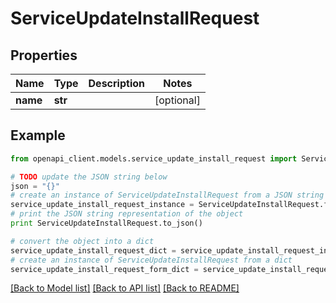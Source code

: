 # ServiceUpdateInstallRequest


## Properties

Name | Type | Description | Notes
------------ | ------------- | ------------- | -------------
**name** | **str** |  | [optional] 

## Example

```python
from openapi_client.models.service_update_install_request import ServiceUpdateInstallRequest

# TODO update the JSON string below
json = "{}"
# create an instance of ServiceUpdateInstallRequest from a JSON string
service_update_install_request_instance = ServiceUpdateInstallRequest.from_json(json)
# print the JSON string representation of the object
print ServiceUpdateInstallRequest.to_json()

# convert the object into a dict
service_update_install_request_dict = service_update_install_request_instance.to_dict()
# create an instance of ServiceUpdateInstallRequest from a dict
service_update_install_request_form_dict = service_update_install_request.from_dict(service_update_install_request_dict)
```
[[Back to Model list]](../README.md#documentation-for-models) [[Back to API list]](../README.md#documentation-for-api-endpoints) [[Back to README]](../README.md)


